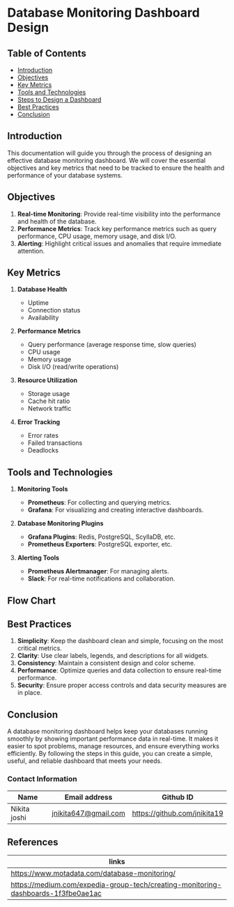 # Database Monitoring Dashboard Design


## Table of Contents
- [Introduction](#introduction)
- [Objectives](#objectives)
- [Key Metrics](#key-metrics)
- [Tools and Technologies](#tools-and-technologies)
- [Steps to Design a Dashboard](#steps-to-design-a-dashboard)
- [Best Practices](#best-practices)
- [Conclusion](#conclusion)

## Introduction

This documentation will guide you through the process of designing an effective database monitoring dashboard. We will cover the essential objectives and key metrics that need to be tracked to ensure the health and performance of your database systems. 

## Objectives

1. **Real-time Monitoring**: Provide real-time visibility into the performance and health of the database.
2. **Performance Metrics**: Track key performance metrics such as query performance, CPU usage, memory usage, and disk I/O.
3. **Alerting**: Highlight critical issues and anomalies that require immediate attention.

## Key Metrics

1. **Database Health**
   - Uptime
   - Connection status
   - Availability

2. **Performance Metrics**
   - Query performance (average response time, slow queries)
   - CPU usage
   - Memory usage
   - Disk I/O (read/write operations)

3. **Resource Utilization**
   - Storage usage
   - Cache hit ratio
   - Network traffic

4. **Error Tracking**
   - Error rates
   - Failed transactions
   - Deadlocks

## Tools and Technologies

1. **Monitoring Tools**
   - **Prometheus**: For collecting and querying metrics.
   - **Grafana**: For visualizing and creating interactive dashboards.

2. **Database Monitoring Plugins**
   - **Grafana Plugins**: Redis, PostgreSQL, ScyllaDB, etc.
   - **Prometheus Exporters**: PostgreSQL exporter, etc.

3. **Alerting Tools**
   - **Prometheus Alertmanager**: For managing alerts.
   - **Slack**: For real-time notifications and collaboration.

## Flow Chart



## Best Practices

1. **Simplicity**: Keep the dashboard clean and simple, focusing on the most critical metrics.
2. **Clarity**: Use clear labels, legends, and descriptions for all widgets.
3. **Consistency**: Maintain a consistent design and color scheme.
4. **Performance**: Optimize queries and data collection to ensure real-time performance.
5. **Security**: Ensure proper access controls and data security measures are in place.


## Conclusion
A database monitoring dashboard helps keep your databases running smoothly by showing important performance data in real-time. It makes it easier to spot problems, manage resources, and ensure everything works efficiently. By following the steps in this guide, you can create a simple, useful, and reliable dashboard that meets your needs.


### **Contact Information**

| **Name** | **Email address**            | **Github ID**
|----------|-------------------------------|-------------------|
| Nikita joshi    |  jnikita647@gmail.com   | https://github.com/jnikita19  |

## References 
|links | 
|-------|
|https://www.motadata.com/database-monitoring/|
|https://medium.com/expedia-group-tech/creating-monitoring-dashboards-1f3fbe0ae1ac|
